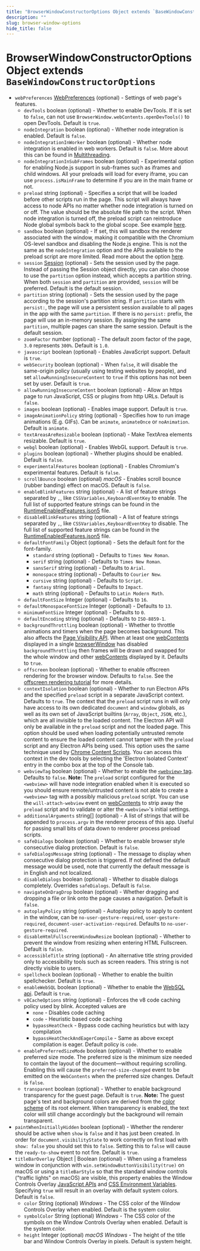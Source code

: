```yaml
---
title: "BrowserWindowConstructorOptions Object extends `BaseWindowConstructorOptions`"
description: ""
slug: browser-window-options
hide_title: false
---
```


# BrowserWindowConstructorOptions Object extends `BaseWindowConstructorOptions`

* `webPreferences` [WebPreferences](latest/api/structures/web-preferences.md) (optional) - Settings of web page's features.
  * `devTools` boolean (optional) - Whether to enable DevTools. If it is set to `false`, can not use `BrowserWindow.webContents.openDevTools()` to open DevTools. Default is `true`.
  * `nodeIntegration` boolean (optional) - Whether node integration is enabled.
    Default is `false`.
  * `nodeIntegrationInWorker` boolean (optional) - Whether node integration is
    enabled in web workers. Default is `false`. More about this can be found
    in [Multithreading](latest/tutorial/multithreading.md).
  * `nodeIntegrationInSubFrames` boolean (optional) - Experimental option for
    enabling Node.js support in sub-frames such as iframes and child windows. All your preloads will load for
    every iframe, you can use `process.isMainFrame` to determine if you are
    in the main frame or not.
  * `preload` string (optional) - Specifies a script that will be loaded before other
    scripts run in the page. This script will always have access to node APIs
    no matter whether node integration is turned on or off. The value should
    be the absolute file path to the script.
    When node integration is turned off, the preload script can reintroduce
    Node global symbols back to the global scope. See example
    [here](latest/api/context-bridge.md#exposing-node-global-symbols).
  * `sandbox` boolean (optional) - If set, this will sandbox the renderer
    associated with the window, making it compatible with the Chromium
    OS-level sandbox and disabling the Node.js engine. This is not the same as
    the `nodeIntegration` option and the APIs available to the preload script
    are more limited. Read more about the option [here](latest/tutorial/sandbox.md).
  * `session` [Session](latest/api/session.md#class-session) (optional) - Sets the session used by the
    page. Instead of passing the Session object directly, you can also choose to
    use the `partition` option instead, which accepts a partition string. When
    both `session` and `partition` are provided, `session` will be preferred.
    Default is the default session.
  * `partition` string (optional) - Sets the session used by the page according to the
    session's partition string. If `partition` starts with `persist:`, the page
    will use a persistent session available to all pages in the app with the
    same `partition`. If there is no `persist:` prefix, the page will use an
    in-memory session. By assigning the same `partition`, multiple pages can share
    the same session. Default is the default session.
  * `zoomFactor` number (optional) - The default zoom factor of the page, `3.0` represents
    `300%`. Default is `1.0`.
  * `javascript` boolean (optional) - Enables JavaScript support. Default is `true`.
  * `webSecurity` boolean (optional) - When `false`, it will disable the
    same-origin policy (usually using testing websites by people), and set
    `allowRunningInsecureContent` to `true` if this options has not been set
    by user. Default is `true`.
  * `allowRunningInsecureContent` boolean (optional) - Allow an https page to run
    JavaScript, CSS or plugins from http URLs. Default is `false`.
  * `images` boolean (optional) - Enables image support. Default is `true`.
  * `imageAnimationPolicy` string (optional) - Specifies how to run image animations (E.g. GIFs).  Can be `animate`, `animateOnce` or `noAnimation`.  Default is `animate`.
  * `textAreasAreResizable` boolean (optional) - Make TextArea elements resizable. Default
    is `true`.
  * `webgl` boolean (optional) - Enables WebGL support. Default is `true`.
  * `plugins` boolean (optional) - Whether plugins should be enabled. Default is `false`.
  * `experimentalFeatures` boolean (optional) - Enables Chromium's experimental features.
    Default is `false`.
  * `scrollBounce` boolean (optional) _macOS_ - Enables scroll bounce
    (rubber banding) effect on macOS. Default is `false`.
  * `enableBlinkFeatures` string (optional) - A list of feature strings separated by `,`, like
    `CSSVariables,KeyboardEventKey` to enable. The full list of supported feature
    strings can be found in the [RuntimeEnabledFeatures.json5][runtime-enabled-features]
    file.
  * `disableBlinkFeatures` string (optional) - A list of feature strings separated by `,`,
    like `CSSVariables,KeyboardEventKey` to disable. The full list of supported
    feature strings can be found in the
    [RuntimeEnabledFeatures.json5][runtime-enabled-features] file.
  * `defaultFontFamily` Object (optional) - Sets the default font for the font-family.
    * `standard` string (optional) - Defaults to `Times New Roman`.
    * `serif` string (optional) - Defaults to `Times New Roman`.
    * `sansSerif` string (optional) - Defaults to `Arial`.
    * `monospace` string (optional) - Defaults to `Courier New`.
    * `cursive` string (optional) - Defaults to `Script`.
    * `fantasy` string (optional) - Defaults to `Impact`.
    * `math` string (optional) - Defaults to `Latin Modern Math`.
  * `defaultFontSize` Integer (optional) - Defaults to `16`.
  * `defaultMonospaceFontSize` Integer (optional) - Defaults to `13`.
  * `minimumFontSize` Integer (optional) - Defaults to `0`.
  * `defaultEncoding` string (optional) - Defaults to `ISO-8859-1`.
  * `backgroundThrottling` boolean (optional) - Whether to throttle animations and timers
    when the page becomes background. This also affects the
    [Page Visibility API](latest/api/browser-window.md#page-visibility). When at least one
    [webContents](latest/api/web-contents.md) displayed in a single
    [browserWindow](latest/api/browser-window.md) has disabled `backgroundThrottling` then
    frames will be drawn and swapped for the whole window and other
    [webContents](latest/api/web-contents.md) displayed by it. Defaults to `true`.
  * `offscreen` boolean (optional) - Whether to enable offscreen rendering for the browser
    window. Defaults to `false`. See the
    [offscreen rendering tutorial](latest/tutorial/offscreen-rendering.md) for
    more details.
  * `contextIsolation` boolean (optional) - Whether to run Electron APIs and
    the specified `preload` script in a separate JavaScript context. Defaults
    to `true`. The context that the `preload` script runs in will only have
    access to its own dedicated `document` and `window` globals, as well as
    its own set of JavaScript builtins (`Array`, `Object`, `JSON`, etc.),
    which are all invisible to the loaded content. The Electron API will only
    be available in the `preload` script and not the loaded page. This option
    should be used when loading potentially untrusted remote content to ensure
    the loaded content cannot tamper with the `preload` script and any
    Electron APIs being used.  This option uses the same technique used by
    [Chrome Content Scripts][chrome-content-scripts].  You can access this
    context in the dev tools by selecting the 'Electron Isolated Context'
    entry in the combo box at the top of the Console tab.
  * `webviewTag` boolean (optional) - Whether to enable the [`<webview>` tag](latest/api/webview-tag.md).
    Defaults to `false`. **Note:** The
    `preload` script configured for the `<webview>` will have node integration
    enabled when it is executed so you should ensure remote/untrusted content
    is not able to create a `<webview>` tag with a possibly malicious `preload`
    script. You can use the `will-attach-webview` event on [webContents](latest/api/web-contents.md)
    to strip away the `preload` script and to validate or alter the
    `<webview>`'s initial settings.
  * `additionalArguments` string[] (optional) - A list of strings that will be appended
    to `process.argv` in the renderer process of this app.  Useful for passing small
    bits of data down to renderer process preload scripts.
  * `safeDialogs` boolean (optional) - Whether to enable browser style
    consecutive dialog protection. Default is `false`.
  * `safeDialogsMessage` string (optional) - The message to display when
    consecutive dialog protection is triggered. If not defined the default
    message would be used, note that currently the default message is in
    English and not localized.
  * `disableDialogs` boolean (optional) - Whether to disable dialogs
    completely. Overrides `safeDialogs`. Default is `false`.
  * `navigateOnDragDrop` boolean (optional) - Whether dragging and dropping a
    file or link onto the page causes a navigation. Default is `false`.
  * `autoplayPolicy` string (optional) - Autoplay policy to apply to
    content in the window, can be `no-user-gesture-required`,
    `user-gesture-required`, `document-user-activation-required`. Defaults to
    `no-user-gesture-required`.
  * `disableHtmlFullscreenWindowResize` boolean (optional) - Whether to
    prevent the window from resizing when entering HTML Fullscreen. Default
    is `false`.
  * `accessibleTitle` string (optional) - An alternative title string provided only
    to accessibility tools such as screen readers. This string is not directly
    visible to users.
  * `spellcheck` boolean (optional) - Whether to enable the builtin spellchecker.
    Default is `true`.
  * `enableWebSQL` boolean (optional) - Whether to enable the [WebSQL api](https://www.w3.org/TR/webdatabase/).
    Default is `true`.
  * `v8CacheOptions` string (optional) - Enforces the v8 code caching policy
    used by blink. Accepted values are
    * `none` - Disables code caching
    * `code` - Heuristic based code caching
    * `bypassHeatCheck` - Bypass code caching heuristics but with lazy compilation
    * `bypassHeatCheckAndEagerCompile` - Same as above except compilation is eager.
    Default policy is `code`.
  * `enablePreferredSizeMode` boolean (optional) - Whether to enable
    preferred size mode. The preferred size is the minimum size needed to
    contain the layout of the document—without requiring scrolling. Enabling
    this will cause the `preferred-size-changed` event to be emitted on the
    `WebContents` when the preferred size changes. Default is `false`.
  * `transparent` boolean (optional) - Whether to enable background transparency for the guest page. Default is `true`. **Note:** The guest page's text and background colors are derived from the [color scheme](https://developer.mozilla.org/en-US/docs/Web/CSS/color-scheme) of its root element. When transparency is enabled, the text color will still change accordingly but the background will remain transparent.
* `paintWhenInitiallyHidden` boolean (optional) - Whether the renderer should be active when `show` is `false` and it has just been created.  In order for `document.visibilityState` to work correctly on first load with `show: false` you should set this to `false`.  Setting this to `false` will cause the `ready-to-show` event to not fire.  Default is `true`.
* `titleBarOverlay` Object | Boolean (optional) -  When using a frameless window in conjunction with `win.setWindowButtonVisibility(true)` on macOS or using a `titleBarStyle` so that the standard window controls ("traffic lights" on macOS) are visible, this property enables the Window Controls Overlay [JavaScript APIs][overlay-javascript-apis] and [CSS Environment Variables][overlay-css-env-vars]. Specifying `true` will result in an overlay with default system colors. Default is `false`.
  * `color` String (optional) _Windows_ - The CSS color of the Window Controls Overlay when enabled. Default is the system color.
  * `symbolColor` String (optional) _Windows_ - The CSS color of the symbols on the Window Controls Overlay when enabled. Default is the system color.
  * `height` Integer (optional) _macOS_ _Windows_ - The height of the title bar and Window Controls Overlay in pixels. Default is system height.

[overlay-css-env-vars]: https://github.com/WICG/window-controls-overlay/blob/main/explainer.md#css-environment-variables
[overlay-javascript-apis]: https://github.com/WICG/window-controls-overlay/blob/main/explainer.md#javascript-apis

[chrome-content-scripts]: https://developer.chrome.com/extensions/content_scripts#execution-environment
[runtime-enabled-features]: https://source.chromium.org/chromium/chromium/src/+/main:third_party/blink/renderer/platform/runtime_enabled_features.json5
